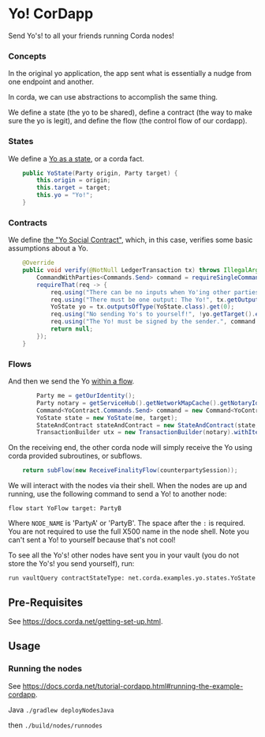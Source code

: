 # Yo! CorDapp

Send Yo's! to all your friends running Corda nodes!


### Concepts

In the original yo application, the app sent what is essentially a nudge from one endpoint and another.

In corda, we can use abstractions to accomplish the same thing.


We define a state (the yo to be shared), define a contract (the way to make sure the yo is legit), and define the flow (the control flow of our cordapp).

### States
We define a [Yo as a state](https://github.com/corda/samples-java/blob/master/basic-cordapps/yo-cordapp/contracts-java/src/main/java/net/corda/examples/yo/states/YoState.java#L31-L35), or a corda fact.

```java
    public YoState(Party origin, Party target) {
        this.origin = origin;
        this.target = target;
        this.yo = "Yo!";
    }
```


### Contracts
We define [the "Yo Social Contract"](https://github.com/corda/samples-java/blob/master/basic-cordapps/yo-cordapp/contracts-java/src/main/java/net/corda/examples/yo/contracts/YoContract.java#L21-L32), which, in this case, verifies some basic assumptions about a Yo.

```java
    @Override
    public void verify(@NotNull LedgerTransaction tx) throws IllegalArgumentException {
        CommandWithParties<Commands.Send> command = requireSingleCommand(tx.getCommands(), Commands.Send.class);
        requireThat(req -> {
            req.using("There can be no inputs when Yo'ing other parties", tx.getInputs().isEmpty());
            req.using("There must be one output: The Yo!", tx.getOutputs().size() == 1);
            YoState yo = tx.outputsOfType(YoState.class).get(0);
            req.using("No sending Yo's to yourself!", !yo.getTarget().equals(yo.getOrigin()));
            req.using("The Yo! must be signed by the sender.", command.getSigners().contains(yo.getOrigin().getOwningKey()));
            return null;
        });
    }

```


### Flows
And then we send the Yo [within a flow](https://github.com/corda/samples-java/blob/master/basic-cordapps/yo-cordapp/workflows-java/src/main/java/net/corda/examples/yo/flows/YoFlow.java#L59-L64).

```java
        Party me = getOurIdentity();
        Party notary = getServiceHub().getNetworkMapCache().getNotaryIdentities().get(0);
        Command<YoContract.Commands.Send> command = new Command<YoContract.Commands.Send>(new YoContract.Commands.Send(), ImmutableList.of(me.getOwningKey()));
        YoState state = new YoState(me, target);
        StateAndContract stateAndContract = new StateAndContract(state, YoContract.ID);
        TransactionBuilder utx = new TransactionBuilder(notary).withItems(stateAndContract, command);
```

On the receiving end, the other corda node will simply receive the Yo using corda provided subroutines, or subflows.

```java
    return subFlow(new ReceiveFinalityFlow(counterpartySession));
```



We will interact with the nodes via their shell. When the nodes are up and running, use the following command to send a
Yo! to another node:

    flow start YoFlow target: PartyB

Where `NODE_NAME` is 'PartyA' or 'PartyB'. The space after the `:` is required. You are not required to use the full
X500 name in the node shell. Note you can't sent a Yo! to yourself because that's not cool!

To see all the Yo's! other nodes have sent you in your vault (you do not store the Yo's! you send yourself), run:

    run vaultQuery contractStateType: net.corda.examples.yo.states.YoState


## Pre-Requisites

See https://docs.corda.net/getting-set-up.html.

## Usage

### Running the nodes

See https://docs.corda.net/tutorial-cordapp.html#running-the-example-cordapp.

Java
``./gradlew deployNodesJava``


then
``./build/nodes/runnodes``


